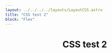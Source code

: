 ```yaml
---
layout: ../../../../layouts/LayoutCSS.astro
title: "CSS test 2"
block: "Flex"
---
```


<h1 align='center'>CSS test 2</h1>
